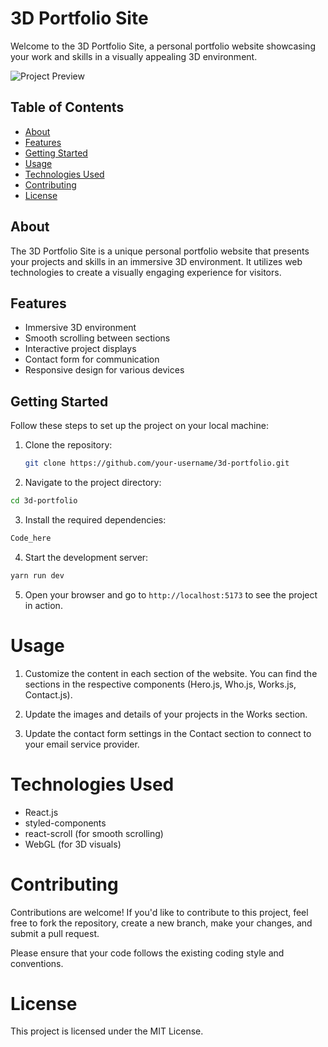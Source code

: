 # 3D Portfolio Site

Welcome to the 3D Portfolio Site, a personal portfolio website showcasing your work and skills in a visually appealing 3D environment.

![Project Preview](./preview.png)

## Table of Contents

- [About](#about)
- [Features](#features)
- [Getting Started](#getting-started)
- [Usage](#usage)
- [Technologies Used](#technologies-used)
- [Contributing](#contributing)
- [License](#license)

## About

The 3D Portfolio Site is a unique personal portfolio website that presents your projects and skills in an immersive 3D environment. It utilizes web technologies to create a visually engaging experience for visitors.

## Features

- Immersive 3D environment
- Smooth scrolling between sections
- Interactive project displays
- Contact form for communication
- Responsive design for various devices

## Getting Started

Follow these steps to set up the project on your local machine:

1. Clone the repository:

   ```sh
   git clone https://github.com/your-username/3d-portfolio.git

   ```

2. Navigate to the project directory:

```sh
cd 3d-portfolio
```

3. Install the required dependencies:

```sh
Code_here
```

4. Start the development server:

```sh
yarn run dev
```

5. Open your browser and go to `http://localhost:5173` to see the project in action.

# Usage

1. Customize the content in each section of the website. You can find the sections in the respective components (Hero.js, Who.js, Works.js, Contact.js).

2. Update the images and details of your projects in the Works section.

3. Update the contact form settings in the Contact section to connect to your email service provider.

# Technologies Used

- React.js
- styled-components
- react-scroll (for smooth scrolling)
- WebGL (for 3D visuals)
<!-- ... (Add other technologies you used) -->

# Contributing

Contributions are welcome! If you'd like to contribute to this project, feel free to fork the repository, create a new branch, make your changes, and submit a pull request.

Please ensure that your code follows the existing coding style and conventions.

# License

This project is licensed under the MIT License.
